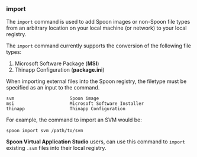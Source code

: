 ### import

The `import` command is used to add Spoon images or non-Spoon file types from an arbitrary location on your local machine (or network) to your local registry.

The `import` command currently supports the conversion of the following file types: 

1. Microsoft Software Package (**MSI**)
2. Thinapp Configuration (**package.ini**)

When importing external files into the Spoon registry, the filetype must be specified as an input to the command. 

	svm						Spoon image
	msi						Microsoft Software Installer
	thinapp					Thinapp Configuration

For example, the command to import an SVM would be: 

	spoon import svm /path/to/svm

**Spoon Virtual Application Studio** users, can use this command to `import` existing `.svm` files into their local registry. 